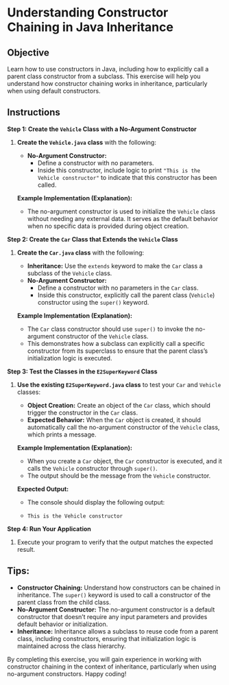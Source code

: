 # Understanding Constructor Chaining in Java Inheritance

## Objective
Learn how to use constructors in Java, including how to explicitly call a parent class constructor from a subclass. This exercise will help you understand how constructor chaining works in inheritance, particularly when using default constructors.

## Instructions

**Step 1: Create the `Vehicle` Class with a No-Argument Constructor**

1. **Create the `Vehicle.java` class** with the following:
    - **No-Argument Constructor:**
        - Define a constructor with no parameters.
        - Inside this constructor, include logic to print `"This is the Vehicle constructor"` to indicate that this constructor has been called.

   **Example Implementation (Explanation):**
    - The no-argument constructor is used to initialize the `Vehicle` class without needing any external data. It serves as the default behavior when no specific data is provided during object creation.

**Step 2: Create the `Car` Class that Extends the `Vehicle` Class**

1. **Create the `Car.java` class** with the following:
    - **Inheritance:** Use the `extends` keyword to make the `Car` class a subclass of the `Vehicle` class.
    - **No-Argument Constructor:**
        - Define a constructor with no parameters in the `Car` class.
        - Inside this constructor, explicitly call the parent class (`Vehicle`) constructor using the `super()` keyword.

   **Example Implementation (Explanation):**
    - The `Car` class constructor should use `super()` to invoke the no-argument constructor of the `Vehicle` class.
    - This demonstrates how a subclass can explicitly call a specific constructor from its superclass to ensure that the parent class’s initialization logic is executed.

**Step 3: Test the Classes in the `E2SuperKeyword` Class**

1. **Use the existing `E2SuperKeyword.java` class** to test your `Car` and `Vehicle` classes:
    - **Object Creation:** Create an object of the `Car` class, which should trigger the constructor in the `Car` class.
    - **Expected Behavior:** When the `Car` object is created, it should automatically call the no-argument constructor of the `Vehicle` class, which prints a message.

   **Example Implementation (Explanation):**
    - When you create a `Car` object, the `Car` constructor is executed, and it calls the `Vehicle` constructor through `super()`.
    - The output should be the message from the `Vehicle` constructor.

   **Expected Output:**
    - The console should display the following output:
    - ```
      This is the Vehicle constructor
      ```

**Step 4: Run Your Application**

1. Execute your program to verify that the output matches the expected result.

## Tips:

- **Constructor Chaining:** Understand how constructors can be chained in inheritance. The `super()` keyword is used to call a constructor of the parent class from the child class.
- **No-Argument Constructor:** The no-argument constructor is a default constructor that doesn’t require any input parameters and provides default behavior or initialization.
- **Inheritance:** Inheritance allows a subclass to reuse code from a parent class, including constructors, ensuring that initialization logic is maintained across the class hierarchy.

By completing this exercise, you will gain experience in working with constructor chaining in the context of inheritance, particularly when using no-argument constructors. Happy coding!
